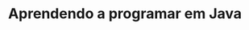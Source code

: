 ---
title: Aprendendo a programar em Java
tags: [exercícios, java]
style: border
color: primary
description: Aulas de programação em Java.
external_url: https://jocile.com/oldsite/tags/java/
---